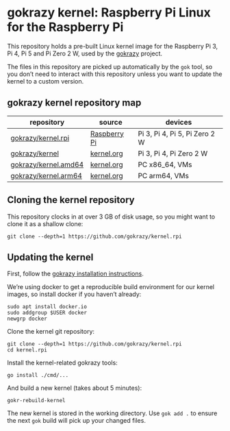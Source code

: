 # gokrazy kernel: Raspberry Pi Linux for the Raspberry Pi

This repository holds a pre-built Linux kernel image for the Raspberry Pi 3, Pi
4, Pi 5 and Pi Zero 2 W, used by the [gokrazy](https://gokrazy.org/) project.

The files in this repository are picked up automatically by
the `gok` tool, so you don’t need to interact with this repository
unless you want to update the kernel to a custom version.

## gokrazy kernel repository map

| repository             | source         | devices                       |
|------------------------|----------------|-------------------------------|
| [gokrazy/kernel.rpi]   | [Raspberry Pi] | Pi 3, Pi 4, Pi 5, Pi Zero 2 W |
| [gokrazy/kernel]       | [kernel.org]   | Pi 3, Pi 4, Pi Zero 2 W       |
| [gokrazy/kernel.amd64] | [kernel.org]   | PC x86_64, VMs                |
| [gokrazy/kernel.arm64] | [kernel.org]   | PC arm64, VMs                 |

[Raspberry Pi]: https://github.com/raspberrypi/linux
[kernel.org]: https://kernel.org/
[gokrazy/kernel.rpi]: https://github.com/gokrazy/kernel.rpi
[gokrazy/kernel]: https://github.com/gokrazy/kernel
[gokrazy/kernel.amd64]: https://github.com/gokrazy/kernel.amd64
[gokrazy/kernel.arm64]: https://github.com/gokrazy/gokrazy/issues/263

## Cloning the kernel repository

This repository clocks in at over 3 GB of disk usage, so you might want to clone
it as a shallow clone:

```
git clone --depth=1 https://github.com/gokrazy/kernel.rpi
```

## Updating the kernel

First, follow the [gokrazy installation instructions](https://gokrazy.org/quickstart/).

We’re using docker to get a reproducible build environment for our
kernel images, so install docker if you haven’t already:
```
sudo apt install docker.io
sudo addgroup $USER docker
newgrp docker
```

Clone the kernel git repository:
```
git clone --depth=1 https://github.com/gokrazy/kernel.rpi
cd kernel.rpi
```

Install the kernel-related gokrazy tools:
```
go install ./cmd/...
```


And build a new kernel (takes about 5 minutes):
```
gokr-rebuild-kernel
```

The new kernel is stored in the working directory. Use `gok add .` to
ensure the next `gok` build will pick up your changed files.
